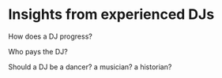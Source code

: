 # Insights from experienced DJs

How does a DJ progress?

Who pays the DJ?

Should a DJ be a dancer? a musician? a historian?

